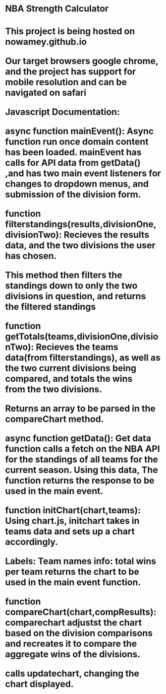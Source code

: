 <h1>NBA Strength Calculator<h1>

This project is being hosted on nowamey.github.io

Our target browsers google chrome, and the project has support for mobile resolution and can be navigated on 
safari

Javascript Documentation:

async function mainEvent():
Async function run once domain content has been loaded. mainEvent has calls for API data from getData()
,and has two main event listeners for changes to dropdown menus, and submission of the division form.  

function filterstandings(results,divisionOne,divisionTwo):
Recieves the results data, and the two divisions the user has chosen.

This method then filters the standings down to only the two divisions in question, and returns the filtered standings

function getTotals(teams,divisionOne,divisionTwo):
Recieves the teams data(from filterstandings), as well as the two current divisions being compared, and totals the wins\
from the two divisions. 

Returns an array to be parsed in the compareChart method. 

async function getData():
Get data function calls a fetch on the NBA API for the standings of all teams for the current season. Using this data,
The function returns the response to be used in the main event.

function initChart(chart,teams):
Using chart.js, initchart takes in teams data and sets up a chart accordingly. 

Labels: Team names
info: total wins per team
returns the chart to be used in the main event function.


function compareChart(chart,compResults):
comparechart adjustst the chart based on the division comparisons and recreates it to compare the aggregate wins
of the divisions.

calls updatechart, changing the chart displayed.

